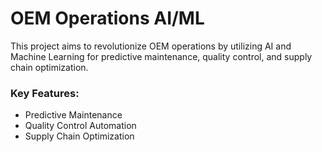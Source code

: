 # OEM Operations AI/ML
This project aims to revolutionize OEM operations by utilizing AI and Machine Learning for predictive maintenance, quality control, and supply chain optimization.
### Key Features:
- Predictive Maintenance
- Quality Control Automation
- Supply Chain Optimization
